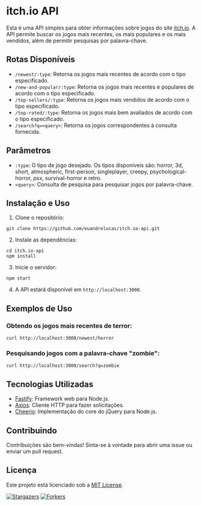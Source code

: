 # itch.io API

Esta é uma API simples para obter informações sobre jogos do site [itch.io](https://itch.io/). A API permite buscar os jogos mais recentes, os mais populares e os mais vendidos, além de permitir pesquisas por palavra-chave.

## Rotas Disponíveis

- `/newest/:type`: Retorna os jogos mais recentes de acordo com o tipo especificado.
- `/new-and-popular/:type`: Retorna os jogos mais recentes e populares de acordo com o tipo especificado.
- `/top-sellers/:type`: Retorna os jogos mais vendidos de acordo com o tipo especificado.
- `/top-rated/:type`: Retorna os jogos mais bem avaliados de acordo com o tipo especificado.
- `/search?q=<query>`: Retorna os jogos correspondentes à consulta fornecida.

## Parâmetros

- `:type`: O tipo de jogo desejado. Os tipos disponíveis são: horror, 3d, short, atmospheric, first-person, singleplayer, creepy, psychological-horror, psx, survival-horror e retro.
- `<query>`: Consulta de pesquisa para pesquisar jogos por palavra-chave.

## Instalação e Uso

1. Clone o repositório:

```
git clone https://github.com/euandrelucas/itch.io-api.git
```

2. Instale as dependências:

```
cd itch.io-api
npm install
```

3. Inicie o servidor:

```
npm start
```

4. A API estará disponível em `http://localhost:3000`.

## Exemplos de Uso

### Obtendo os jogos mais recentes de terror:

```
curl http://localhost:3000/newest/horror
```

### Pesquisando jogos com a palavra-chave "zombie":

```
curl http://localhost:3000/search?q=zombie
```

## Tecnologias Utilizadas

- [Fastify](https://www.fastify.io/): Framework web para Node.js.
- [Axios](https://axios-http.com/): Cliente HTTP para fazer solicitações.
- [Cheerio](https://cheerio.js.org/): Implementação do core do jQuery para Node.js.

## Contribuindo

Contribuições são bem-vindas! Sinta-se à vontade para abrir uma issue ou enviar um pull request.

## Licença

Este projeto está licenciado sob a [MIT License](LICENSE).

[![Stargazers](https://reporoster.com/stars/euandrelucas/itch.io-api)](https://github.com/euandrelucas/itch.io-api/stargazers)
[![Forkers](https://reporoster.com/forks/euandrelucas/itch.io-api)](https://github.com/euandrelucas/itch.io-api/network/members)

